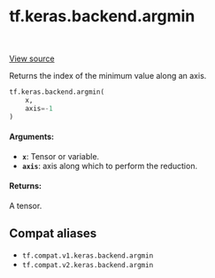 <div itemscope itemtype="http://developers.google.com/ReferenceObject">
<meta itemprop="name" content="tf.keras.backend.argmin" />
<meta itemprop="path" content="Stable" />
</div>

# tf.keras.backend.argmin

<!-- Insert buttons and diff -->

<table class="tfo-notebook-buttons tfo-api" align="left">
</table>

<a target="_blank" href="/code/stable/tensorflow/python/keras/backend.py">View source</a>



Returns the index of the minimum value along an axis.

``` python
tf.keras.backend.argmin(
    x,
    axis=-1
)
```



<!-- Placeholder for "Used in" -->


#### Arguments:


* <b>`x`</b>: Tensor or variable.
* <b>`axis`</b>: axis along which to perform the reduction.


#### Returns:

A tensor.


## Compat aliases

* `tf.compat.v1.keras.backend.argmin`
* `tf.compat.v2.keras.backend.argmin`

